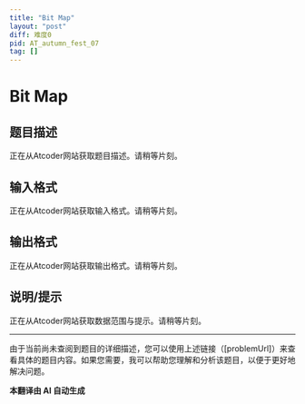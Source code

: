 ```yaml
---
title: "Bit Map"
layout: "post"
diff: 难度0
pid: AT_autumn_fest_07
tag: []
---
```


# Bit Map

## 题目描述

正在从Atcoder网站获取题目描述。请稍等片刻。

## 输入格式

正在从Atcoder网站获取输入格式。请稍等片刻。

## 输出格式

正在从Atcoder网站获取输出格式。请稍等片刻。

## 说明/提示

正在从Atcoder网站获取数据范围与提示。请稍等片刻。

---

由于当前尚未查阅到题目的详细描述，您可以使用上述链接（[problemUrl]）来查看具体的题目内容。如果您需要，我可以帮助您理解和分析该题目，以便于更好地解决问题。

 **本翻译由 AI 自动生成**

